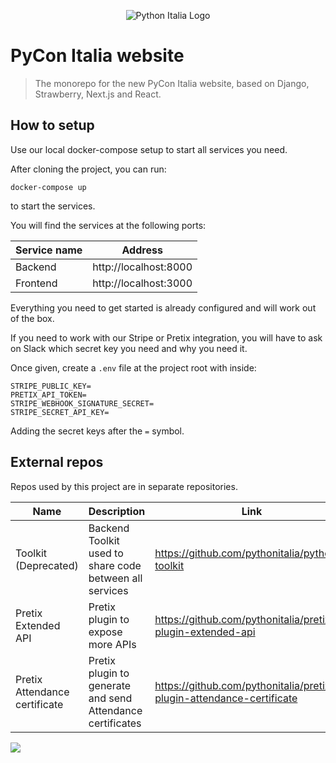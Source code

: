 <p align="center">
    <img src="https://avatars1.githubusercontent.com/u/3573467?s=96" alt="Python Italia Logo" />
</p>

# PyCon Italia website

> The monorepo for the new PyCon Italia website, based on Django, Strawberry,
> Next.js and React.

## How to setup

Use our local docker-compose setup to start all services you need.

After cloning the project, you can run:

```
docker-compose up
```

to start the services.

You will find the services at the following ports:

| Service name         | Address               |
| -------------------- | --------------------- |
| Backend              | http://localhost:8000 |
| Frontend             | http://localhost:3000 |

Everything you need to get started is already configured
and will work out of the box.

If you need to work with our Stripe or Pretix integration, you will have to ask
on Slack which secret key you need and why you need it.

Once given, create a `.env` file at the project root with inside:

```text
STRIPE_PUBLIC_KEY=
PRETIX_API_TOKEN=
STRIPE_WEBHOOK_SIGNATURE_SECRET=
STRIPE_SECRET_API_KEY=
```

Adding the secret keys after the `=` symbol.

## External repos

Repos used by this project are in separate repositories.

| Name          | Description                                             | Link                                                   |
| ------------- | ------------------------------------------------------- | ------------------------------------------------------ |
| Toolkit (Deprecated)       | Backend Toolkit used to share code between all services | https://github.com/pythonitalia/pythonit-toolkit       |
| Pretix Extended API | Pretix plugin to expose more APIs                   | https://github.com/pythonitalia/pretix-plugin-extended-api |
| Pretix Attendance certificate | Pretix plugin to generate and send Attendance certificates | https://github.com/pythonitalia/pretix-plugin-attendance-certificate |

[<img src="https://www.datocms-assets.com/31049/1618983297-powered-by-vercel.svg">](https://vercel.com?utm_source=python-italia&utm_campaign=oss)
